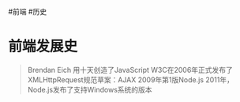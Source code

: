 #前端 #历史

# 前端发展史

> Brendan Eich 用十天创造了JavaScript
> W3C在2006年正式发布了XMLHttpRequest规范草案：AJAX
> 2009年第1版Node.js
> 2011年，Node.js发布了支持Windows系统的版本